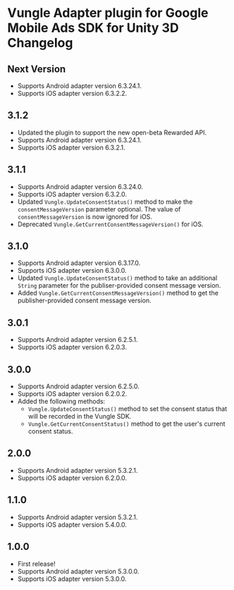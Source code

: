 # Vungle Adapter plugin for Google Mobile Ads SDK for Unity 3D Changelog

## Next Version
- Supports Android adapter version 6.3.24.1.
- Supports iOS adapter version 6.3.2.2.

## 3.1.2
- Updated the plugin to support the new open-beta Rewarded API.
- Supports Android adapter version 6.3.24.1.
- Supports iOS adapter version 6.3.2.1.

## 3.1.1
- Supports Android adapter version 6.3.24.0.
- Supports iOS adapter version 6.3.2.0.
- Updated `Vungle.UpdateConsentStatus()` method to make the `consentMessageVersion` parameter optional. The value of `consentMessageVersion` is now ignored for iOS.
- Deprecated `Vungle.GetCurrentConsentMessageVersion()` for iOS.

## 3.1.0
- Supports Android adapter version 6.3.17.0.
- Supports iOS adapter version 6.3.0.0.
- Updated `Vungle.UpdateConsentStatus()` method to take an additional `String` parameter for the publiser-provided consent message version.
- Added `Vungle.GetCurrentConsentMessageVersion()` method to get the publisher-provided consent message version.

## 3.0.1
- Supports Android adapter version 6.2.5.1.
- Supports iOS adapter version 6.2.0.3.

## 3.0.0
- Supports Android adapter version 6.2.5.0.
- Supports iOS adapter version 6.2.0.2.
- Added the following methods:
  * `Vungle.UpdateConsentStatus()`  method to set the consent status that will be recorded in the Vungle SDK.
  * `Vungle.GetCurrentConsentStatus()` method to get the user's current consent status.

## 2.0.0
- Supports Android adapter version 5.3.2.1.
- Supports iOS adapter version 6.2.0.0.

## 1.1.0
- Supports Android adapter version 5.3.2.1.
- Supports iOS adapter version 5.4.0.0.

## 1.0.0
- First release!
- Supports Android adapter version 5.3.0.0.
- Supports iOS adapter version 5.3.0.0.
